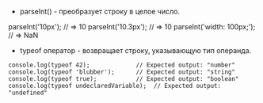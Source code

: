 - parseInt() - преобразует строку в целое число. 

parseInt('10px');                   // => 10
parseInt('10.3px');                 // => 10
parseInt('width: 100px;');          // => NaN

- typeof оператор - возвращает строку, указывающую тип операнда.

```
console.log(typeof 42);             // Expected output: "number"
console.log(typeof 'blubber');      // Expected output: "string"
console.log(typeof true);           // Expected output: "boolean"
console.log(typeof undeclaredVariable);  // Expected output: "undefined"
```
